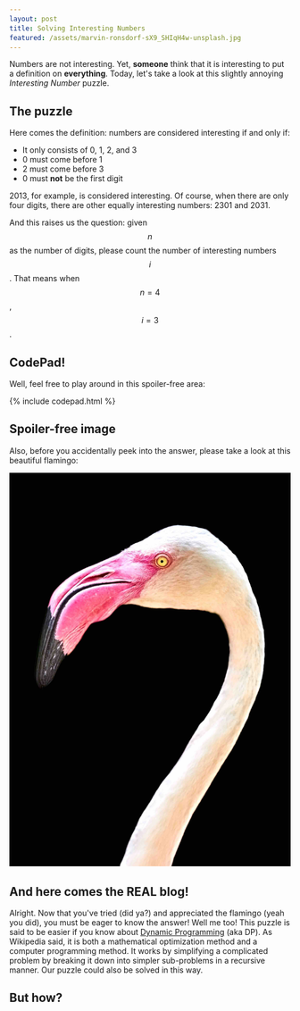 ```yaml
---
layout: post
title: Solving Interesting Numbers
featured: /assets/marvin-ronsdorf-sX9_SHIqH4w-unsplash.jpg
---
```


Numbers are not interesting. Yet, __someone__ think that it is interesting to put a definition on __everything__. Today, let's take a look at this slightly annoying _Interesting Number_ puzzle.

## The puzzle

Here comes the definition: numbers are considered interesting if and only if:

- It only consists of 0, 1, 2, and 3
- 0 must come before 1
- 2 must come before 3
- 0 must __not__ be the first digit

2013, for example, is considered interesting. Of course, when there are only four digits, there are other equally interesting numbers: 2301 and 2031.

And this raises us the question: given $$n$$ as the number of digits, please count the number of interesting numbers $$i$$. That means when $$n = 4$$, $$i = 3$$.

## CodePad!

Well, feel free to play around in this spoiler-free area:

{% include codepad.html %}

## Spoiler-free image

Also, before you accidentally peek into the answer, please take a look at this beautiful flamingo:

![Flamingo!](/assets/mathew-schwartz-hQTa-4sCanA-unsplash.jpg)

## And here comes the __REAL__ blog!

Alright. Now that you've tried (did ya?) and appreciated the flamingo (yeah you did), you must be eager to know the answer! Well me too! This puzzle is said to be easier if you know about [Dynamic Programming](https://en.wikipedia.org/wiki/Dynamic_programming) (aka DP). As Wikipedia said, it is both a mathematical optimization method and a computer programming method. It works by simplifying a complicated problem by breaking it down into simpler sub-problems in a recursive manner. Our puzzle could also be solved in this way.

## But how?


